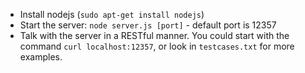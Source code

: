 * Install nodejs (`sudo apt-get install nodejs`)
* Start the server: `node server.js [port]` - default port is 12357
* Talk with the server in a RESTful manner. You could start with the command `curl localhost:12357`, or look in `testcases.txt` for more examples.


